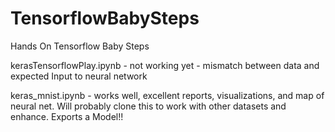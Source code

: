 # TensorflowBabySteps
Hands On Tensorflow Baby Steps

kerasTensorflowPlay.ipynb - not working yet - mismatch between data and expected
Input to neural network

keras_mnist.ipynb - works well, excellent reports, visualizations, and map of neural net.
Will probably clone this to work with other datasets and enhance. Exports a Model!!